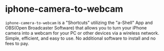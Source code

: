 # iphone-camera-to-webcam
`iphone-camera-to-webcam` is a "Shortcuts" utilizing the "a-Shell" App and OBS(Open Broadcaster Software) that allows you to turn your iPhone camera into a webcam for your PC or other devices via a wireless network. Simple, efficient, and easy to use. No additional software to install and no fees to pay.
